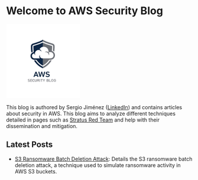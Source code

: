 # Welcome to AWS Security Blog
<img src="/assets/images/logo.png" width="200" height="200">

This blog is authored by Sergio Jiménez ([LinkedIn](https://www.linkedin.com/in/sjnar/)) and contains articles about security in AWS. This blog aims to analyze different techniques detailed in pages such as [Stratus Red Team](https://stratus-red-team.cloud/) and help with their dissemination and mitigation.

## Latest Posts

* [S3 Ransomware Batch Deletion Attack](blog/posts/s3-ransomware-batch-deletion.md): Details the S3 ransomware batch deletion attack, a technique used to simulate ransomware activity in AWS S3 buckets.
